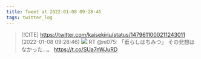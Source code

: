 ```yaml
---
title: Tweet at 2022-01-08 09:28:46
tags: twitter_log
---
```


> [!CITE] https://twitter.com/kaisekiriu/status/1479611000211243011 (2022-01-08 09:28:46)
> ![](https://twitter.com/kaisekiriu/status/1479611000211243011)
> RT @ni075: 「垂らしはちみつ」
> その発想はなかった…。 https://t.co/SUa7nWJuRD
